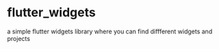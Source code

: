 # flutter_widgets

a simple flutter widgets library where you can find diffferent widgets and projects 

